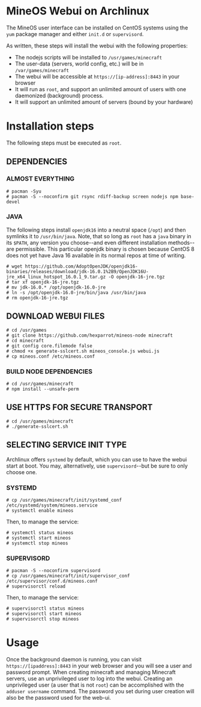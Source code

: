 # MineOS Webui on Archlinux

The MineOS user interface can be installed on CentOS systems using the `yum` package manager and either `init.d` or `supervisord`.

As written, these steps will install the webui with the following properties:

* The nodejs scripts will be installed to `/usr/games/minecraft`
* The user-data (servers, world config, etc.) will be in `/var/games/minecraft`
* The webui will be accessible at `https://[ip-address]:8443` in your browser
* It will run as `root`, and support an unlimited amount of users with one daemonized (background) process.
* It will support an unlimited amount of servers (bound by your hardware)

# Installation steps

The following steps must be executed as `root`.

## DEPENDENCIES

### ALMOST EVERYTHING
```
# pacman -Syu
# pacman -S --noconfirm git rsync rdiff-backup screen nodejs npm base-devel
```

### JAVA
The following steps install `openjdk16` into a neutral space (`/opt`) and then symlinks it to `/usr/bin/java`. Note, that so long as `root` has a `java` binary in its `$PATH`, any version you choose--and even different installation methods--are permissible. This particular openjdk binary is chosen because CentOS 8 does not yet have Java 16 available in its normal repos at time of writing.  

```
# wget https://github.com/AdoptOpenJDK/openjdk16-binaries/releases/download/jdk-16.0.1%2B9/OpenJDK16U-jre_x64_linux_hotspot_16.0.1_9.tar.gz -O openjdk-16-jre.tgz
# tar xf openjdk-16-jre.tgz
# mv jdk-16.0.* /opt/openjdk-16.0-jre
# ln -s /opt/openjdk-16.0-jre/bin/java /usr/bin/java
# rm openjdk-16-jre.tgz
```

## DOWNLOAD WEBUI FILES
```
# cd /usr/games
# git clone https://github.com/hexparrot/mineos-node minecraft
# cd minecraft
# git config core.filemode false
# chmod +x generate-sslcert.sh mineos_console.js webui.js
# cp mineos.conf /etc/mineos.conf
```

### BUILD NODE DEPENDENCIES
```
# cd /usr/games/minecraft
# npm install --unsafe-perm
```

## USE HTTPS FOR SECURE TRANSPORT
```
# cd /usr/games/minecraft
# ./generate-sslcert.sh
```

## SELECTING SERVICE INIT TYPE

Archlinux offers `systemd` by default, which you can use to have the webui start at boot. You may, alternatively, use `supervisord`--but be sure to only choose one.

### SYSTEMD
```
# cp /usr/games/minecraft/init/systemd_conf /etc/systemd/system/mineos.service
# systemctl enable mineos
```
Then, to manage the service:
```
# systemctl status mineos
# systemctl start mineos
# systemctl stop mineos
```

### SUPERVISORD
```
# pacman -S --noconfirm supervisord
# cp /usr/games/minecraft/init/supervisor_conf /etc/supervisor/conf.d/mineos.conf
# supervisorctl reload
```
Then, to manage the service:
```
# supervisorctl status mineos
# supervisorctl start mineos
# supervisorctl stop mineos
```

# Usage

Once the background daemon is running, you can visit `https://[ipaddress]:8443` in your web browser and you will see a user and password prompt. When creating minecraft and managing Minecraft servers, use an unprivileged user to log into the webui. Creating an unprivileged user (a user that is not `root`) can be accomplished with the `adduser username` command. The password you set during user creation will also be the password used for the web-ui.
